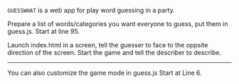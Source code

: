 `GUESSWHAT` is a web app for play word guessing in a party.

Prepare a list of words/categories you want everyone to guess, put them in guess.js.
Start at line 95.

Launch index.html in a screen, tell the guesser to face to the oppsite direction of the screen.
Start the game and tell the describer to describe.

---

You can also customize the game mode in guess.js
Start at Line 6.
